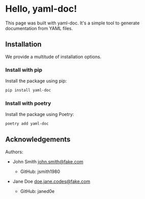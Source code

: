 # Hello, yaml-doc!

This page was built with yaml-doc. It's a simple tool to generate documentation from YAML files.

## Installation

We provide a multitude of installation options.


### Install with pip

Install the package using pip:

```bash
pip install yaml-doc
```


### Install with poetry

Install the package using Poetry:

```bash
poetry add yaml-doc
```


## Acknowledgements

Authors:

- John Smith <john.smith@fake.com>
    - GitHub: jsmith1980

- Jane Doe <doe.jane.codes@fake.com>
    - GitHub: janed0e
